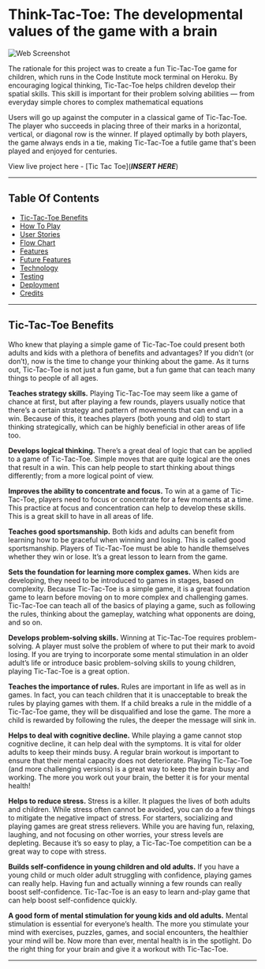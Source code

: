 # Think-Tac-Toe: The developmental values of the game with a brain

![Web Screenshot](assets/images/mockup.png)

The rationale for this project was to create a fun Tic-Tac-Toe game for children, which runs in the Code Institute mock terminal on Heroku. By encouraging logical thinking, Tic-Tac-Toe helps children develop their spatial skills. This skill is important for their problem solving abilities — from everyday simple chores to complex mathematical equations

Users will go up against the computer in a classical game of Tic-Tac-Toe. The player who succeeds in placing three of their marks in a horizontal, vertical, or diagonal row is the winner.
If played optimally by both players, the game always ends in a tie, making Tic-Tac-Toe a futile game that's been played and enjoyed for centuries.

View live project here - [Tic Tac Toe](***INSERT HERE***)


---

## Table Of Contents

* [Tic-Tac-Toe Benefits](#tic-tac-toe-benefits)
* [How To Play](#how-to-play) 
* [User Stories](#user-stories) 
* [Flow Chart](#flow-chart) 
* [Features](#features)
* [Future Features](#future-features)
* [Technology](#technology)
* [Testing](#testing)
* [Deployment](#deployment)
* [Credits](#credits)

---

## Tic-Tac-Toe Benefits

Who knew that playing a simple game of Tic-Tac-Toe could present both adults and kids with a plethora of benefits and advantages? If you didn’t (or don’t), now is the time to change your thinking about the game. As it turns out, Tic-Tac-Toe is not just a fun game, but a fun game that can teach many things to people of all ages.

**Teaches strategy skills.**
Playing Tic-Tac-Toe may seem like a game of chance at first, but after playing a few rounds, players usually notice that there’s a certain strategy and pattern of movements that can end up in a win. Because of this, it teaches players (both young and old) to start thinking strategically, which can be highly beneficial in other areas of life too. 

**Develops logical thinking.** 
There’s a great deal of logic that can be applied to a game of Tic-Tac-Toe. Simple moves that are quite logical are the ones that result in a win. This can help people to start thinking about things differently; from a more logical point of view. 

**Improves the ability to concentrate and focus.** 
To win at a game of Tic-Tac-Toe, players need to focus or concentrate for a few moments at a time. This practice at focus and concentration can help to develop these skills. This is a great skill to have in all areas of life. 

**Teaches good sportsmanship.**
Both kids and adults can benefit from learning how to be graceful when winning and losing. This is called good sportsmanship. Players of Tic-Tac-Toe must be able to handle themselves whether they win or lose. It’s a great lesson to learn from the game. 

**Sets the foundation for learning more complex games.**
When kids are developing, they need to be introduced to games in stages, based on complexity. Because Tic-Tac-Toe is a simple game, it is a great foundation game to learn before moving on to more complex and challenging games. Tic-Tac-Toe can teach all of the basics of playing a game, such as following the rules, thinking about the gameplay, watching what opponents are doing, and so on. 

**Develops problem-solving skills.**
Winning at Tic-Tac-Toe requires problem-solving. A player must solve the problem of where to put their mark to avoid losing. If you are trying to incorporate some mental stimulation in an older adult’s life or introduce basic problem-solving skills to young children, playing Tic-Tac-Toe is a great option. 

**Teaches the importance of rules.**
Rules are important in life as well as in games. In fact, you can teach children that it is unacceptable to break the rules by playing games with them. If a child breaks a rule in the middle of a Tic-Tac-Toe game, they will be disqualified and lose the game. The more a child is rewarded by following the rules, the deeper the message will sink in. 

**Helps to deal with cognitive decline.**
While playing a game cannot stop cognitive decline, it can help deal with the symptoms. It is vital for older adults to keep their minds busy. A regular brain workout is important to ensure that their mental capacity does not deteriorate. Playing Tic-Tac-Toe (and more challenging versions) is a great way to keep the brain busy and working. The more you work out your brain, the better it is for your mental health!

**Helps to reduce stress.**
Stress is a killer. It plagues the lives of both adults and children. While stress often cannot be avoided, you can do a few things to mitigate the negative impact of stress. For starters, socializing and playing games are great stress relievers. 
While you are having fun, relaxing, laughing, and not focusing on other worries, your stress levels are depleting. Because it’s so easy to play, a Tic-Tac-Toe competition can be a great way to cope with stress. 

**Builds self-confidence in young children and old adults.**
If you have a young child or much older adult struggling with confidence, playing games can really help. Having fun and actually winning a few rounds can really boost self-confidence. Tic-Tac-Toe is an easy to learn and-play game that can help boost self-confidence quickly. 

**A good form of mental stimulation for young kids and old adults.**
Mental stimulation is essential for everyone’s health. The more you stimulate your mind with exercises, puzzles, games, and social encounters, the healthier your mind will be. Now more than ever, mental health is in the spotlight. Do the right thing for your brain and give it a workout with Tic-Tac-Toe. 

---